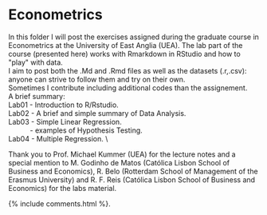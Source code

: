 # Econometrics
In this folder I will post the exercises assigned during the graduate course in Econometrics at the University of East Anglia (UEA).
The lab part of the course (presented here) works with Rmarkdown in RStudio and how to "play" with data. \
I aim to post both the .Md and .Rmd files as well as the datasets (.r,.csv): anyone can strive to follow them and try on their own. \
Sometimes I contribute including additional codes than the assignement. \
A brief summary: \
Lab01 - Introduction to R/Rstudio. \
Lab02 - A brief and simple summary of Data Analysis. \
Lab03 - Simple Linear Regression. \
&nbsp; &nbsp; &nbsp; &nbsp; &nbsp; &nbsp;- examples of Hypothesis Testing. \
Lab04 - Multiple Regression. \

Thank you to Prof. Michael Kummer (UEA) for the lecture notes and a special mention to M. Godinho de Matos (Católica Lisbon School of Business and Economics), R. Belo (Rotterdam School of Management of the Erasmus University) and  R. F. Reis (Católica Lisbon School of Business and Economics) for the labs material.

{% include comments.html %}.
